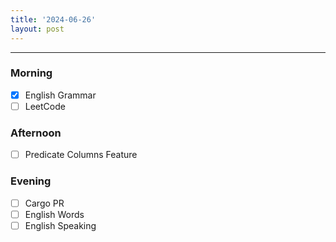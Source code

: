 ```yaml
---
title: '2024-06-26'
layout: post
---
```


---

### Morning

- [x] English Grammar
- [ ] LeetCode

### Afternoon

- [ ] Predicate Columns Feature

### Evening

- [ ] Cargo PR
- [ ] English Words
- [ ] English Speaking
